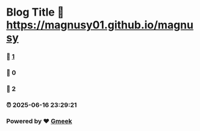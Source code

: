 # Blog Title :link: https://magnusy01.github.io/magnusy 
### :page_facing_up: [1](https://magnusy01.github.io/magnusy/tag.html) 
### :speech_balloon: 0 
### :hibiscus: 2 
### :alarm_clock: 2025-06-16 23:29:21 
### Powered by :heart: [Gmeek](https://github.com/Meekdai/Gmeek)
